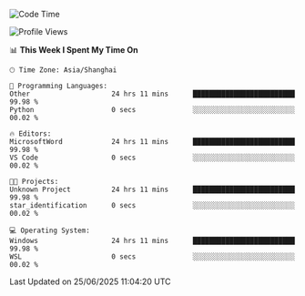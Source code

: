 <!--START_SECTION:waka-->
![Code Time](http://img.shields.io/badge/Code%20Time-3%2C021%20hrs%2044%20mins-blue)

![Profile Views](http://img.shields.io/badge/Profile%20Views-0-blue)

📊 **This Week I Spent My Time On** 

```text
🕑︎ Time Zone: Asia/Shanghai

💬 Programming Languages: 
Other                    24 hrs 11 mins      █████████████████████████   99.98 % 
Python                   0 secs              ░░░░░░░░░░░░░░░░░░░░░░░░░   00.02 % 

🔥 Editors: 
MicrosoftWord            24 hrs 11 mins      █████████████████████████   99.98 % 
VS Code                  0 secs              ░░░░░░░░░░░░░░░░░░░░░░░░░   00.02 % 

🐱‍💻 Projects: 
Unknown Project          24 hrs 11 mins      █████████████████████████   99.98 % 
star_identification      0 secs              ░░░░░░░░░░░░░░░░░░░░░░░░░   00.02 % 

💻 Operating System: 
Windows                  24 hrs 11 mins      █████████████████████████   99.98 % 
WSL                      0 secs              ░░░░░░░░░░░░░░░░░░░░░░░░░   00.02 % 
```


 Last Updated on 25/06/2025 11:04:20 UTC
<!--END_SECTION:waka-->
